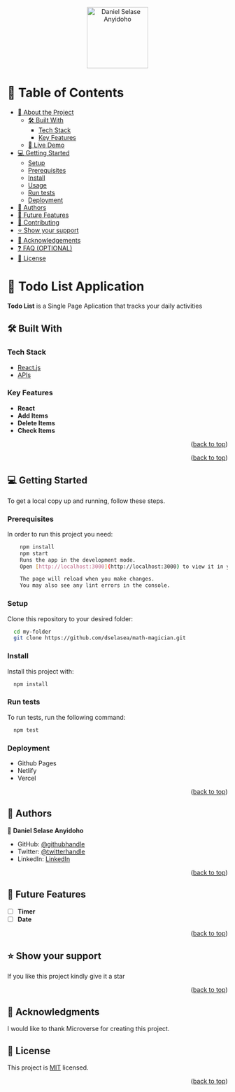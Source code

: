 <a name="readme-top"></a>

<div align="center">
  <!-- You are encouraged to replace this logo with your own! Otherwise you can also remove it. -->
  <img src="https://avatars.githubusercontent.com/u/9299437?s=400&u=9359fc239c5d26e1acc3d2b79080e56f02d10e69&v=4" alt="Daniel Selase Anyidoho" width="140"  height="auto" />
  <br/>
</div>

# 📗 Table of Contents

- [📖 About the Project](#about-project)
  - [🛠 Built With](#built-with)
    - [Tech Stack](#tech-stack)
    - [Key Features](#key-features)
  - [🚀 Live Demo](#live-demo)
- [💻 Getting Started](#getting-started)
  - [Setup](#setup)
  - [Prerequisites](#prerequisites)
  - [Install](#install)
  - [Usage](#usage)
  - [Run tests](#run-tests)
  - [Deployment](#triangular_flag_on_post-deployment)
- [👥 Authors](#authors)
- [🔭 Future Features](#future-features)
- [🤝 Contributing](#contributing)
- [⭐️ Show your support](#support)
- [🙏 Acknowledgements](#acknowledgements)
- [❓ FAQ (OPTIONAL)](#faq)
- [📝 License](#license)

<!-- PROJECT DESCRIPTION -->

# 📖 Todo List Application <a name="about-project"></a>

**Todo List** is a Single Page Aplication that tracks your daily activities

## 🛠 Built With <a name="built-with"></a>

### Tech Stack <a name="tech-stack"></a>

  <ul>
    <li><a href="https://reactjs.org/">React.js</a></li>
    <li><a href="">APIs</a></li>
  </ul>

### Key Features <a name="key-features"></a>

- **React**
- **Add Items**
- **Delete Items**
- **Check Items**

<p align="right">(<a href="#readme-top">back to top</a>)</p>

<p align="right">(<a href="#readme-top">back to top</a>)</p>

## 💻 Getting Started <a name="getting-started"></a>

To get a local copy up and running, follow these steps.

### Prerequisites

In order to run this project you need:

```sh
    npm install
    npm start
    Runs the app in the development mode.
    Open [http://localhost:3000](http://localhost:3000) to view it in your browser.

    The page will reload when you make changes.
    You may also see any lint errors in the console.
```

### Setup

Clone this repository to your desired folder:

```sh
  cd my-folder
  git clone https://github.com/dselasea/math-magician.git
```

### Install

Install this project with:
```sh
  npm install
```

### Run tests

To run tests, run the following command:


```sh
  npm test
```

### Deployment

- Github Pages
- Netlify
- Vercel

<p align="right">(<a href="#readme-top">back to top</a>)</p>

## 👥 Authors <a name="authors"></a>

👤 **Daniel Selase Anyidoho**

- GitHub: [@githubhandle](https://github.com/dselasea)
- Twitter: [@twitterhandle](https://twitter.com/dselasea)
- LinkedIn: [LinkedIn](https://linkedin.com/in/dselasea)

<p align="right">(<a href="#readme-top">back to top</a>)</p>

## 🔭 Future Features <a name="future-features"></a>

- [ ] **Timer**
- [ ] **Date**

<p align="right">(<a href="#readme-top">back to top</a>)</p>

## ⭐️ Show your support <a name="support"></a>

If you like this project kindly give it a star

<p align="right">(<a href="#readme-top">back to top</a>)</p>

## 🙏 Acknowledgments <a name="acknowledgements"></a>

I would like to thank Microverse for creating this project.

## 📝 License <a name="license"></a>

This project is [MIT](./LICENSE.md) licensed.

<p align="right">(<a href="#readme-top">back to top</a>)</p>

